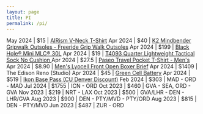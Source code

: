 ```yaml
---
layout: page
title: PI
permalink: /pi/
---
```


May 2024 | $15 | [AIRism V-Neck T-Shirt](https://www.uniqlo.com/us/en/products/E454311-000/)
Apr 2024 | $40 | [K2 Mindbender Gripwalk Outsoles - Freeride Grip Walk Outsoles](https://k2snow.com/en-us/p/freeride-grip-walk-outsoles-w-screws)
Apr 2024 | $199 | [Black Hole® Mini MLC® 30L](https://www.patagonia.com/product/black-hole-mini-mlc-convertible-backpack-30-liters/195699286993.html)
Apr 2024 | $19  | [T4093 Quarter Lightweight Tactical Sock No Cushion ](https://darntough.com/collections/tactical-socks/products/unisex-merino-wool-t4093-tactical-quarter-lightweight-tactical-socks)
Apr 2024 | $27.5 | [Paseo Travel Pocket T-Shirt - Men's](https://www.cotopaxi.com/products/paseo-travel-pocket-t-shirt-mens)
Apr 2024 | $8.90 | [Men's Lyocell Front Open Boxer Brief](https://www.muji.us/products/mens-lyocell-front-open-boxer-brief-fag3822a)
Apr 2024 | $1409 | The Edison Reno (Studio)
Apr 2024 | $45   | [Green Cell Battery](https://greencell.global/en/lenovo-ibm/5608-green-cell-battery-l18c3p71-l18c3p72-l18l3p73-l18m3p73-l18m3p74-for-lenovo-thinkpad-t490-t495-p43s-p14s-t14-gen-1-2.html) 
Apr 2024 | $519  | [Ikon Base Pass (CU Denver Discount)](https://www.ucdenver.edu/wellness/programs/adventure/ikon-pass-discount#ac-do-i-qualify-0)
Feb 2024 | $303  | MAD - ORD - MAD
Jul 2024 | $1755 | ICN - ORD
Oct 2023 | $460  | GVA - SEA, ORD - GVA
Nov 2023 | $219  | NRT - LAX
Oct 2023 | $500  | GVA/LHR - DEN - LHR/GVA
Aug 2023 | $900  | DEN - PTY/MVD - PTY/ORD 
Aug 2023 | $815  | DEN - PTY/MVD
Jun 2023 | $487  | ZUR - ORD
